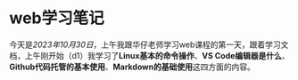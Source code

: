 # web学习笔记

今天是*2023年10月30日*，上午我跟华仔老师学习web课程的第一天，跟着学习文档，上午刚开始（d1）我学习了**Linux基本的命令操作**、**VS Code编辑器是什么**、**Github代码托管的基本使用**、**Markdown的基础使用**这四方面的内容。

